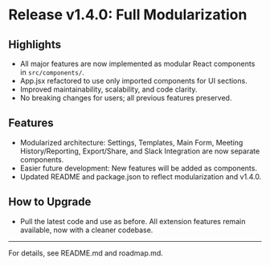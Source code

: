 # Release v1.4.0: Full Modularization

## Highlights

- All major features are now implemented as modular React components in `src/components/`.
- App.jsx refactored to use only imported components for UI sections.
- Improved maintainability, scalability, and code clarity.
- No breaking changes for users; all previous features preserved.

## Features

- Modularized architecture: Settings, Templates, Main Form, Meeting History/Reporting, Export/Share, and Slack Integration are now separate components.
- Easier future development: New features will be added as components.
- Updated README and package.json to reflect modularization and v1.4.0.

## How to Upgrade

- Pull the latest code and use as before. All extension features remain available, now with a cleaner codebase.

---

For details, see README.md and roadmap.md.

